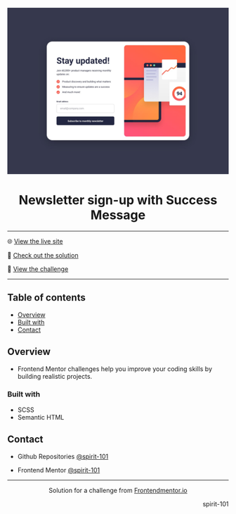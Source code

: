 ![Frontend Mentor Design](/design/desktop-design.jpg)

<h1 align="center">Newsletter sign-up with Success Message</h1>

<hr>

🌐 [View the live site](https://spirit-101.github.io/newsletter-sign-up-form/)

🧠 [Check out the solution](https://www.frontendmentor.io/solutions/newsletter-signup-form-with-success-message-WJg63kM9mk)

📝 [View the challenge](https://www.frontendmentor.io/challenges/newsletter-signup-form-with-success-message-3FC1AZbNrv)

---

## Table of contents

- [Overview](#overview)
- [Built with](#built-with)
- [Contact](#contact)

<!-- Overview section -->

## Overview

- Frontend Mentor challenges help you improve your coding skills by building realistic projects.

### Built with

- SCSS
- Semantic HTML

<!-- Contact section -->

## Contact

- Github Repositories [@spirit-101](https://github.com/spirit-101/)

- Frontend Mentor [@spirit-101](https://www.frontendmentor.io/profile/spirit-101)

---

<div align="center">
   Solution for a challenge from <a href="https://www.frontendmentor.io/" target="_blank">Frontendmentor.io</a>
</div>

<div align="right">
    <p>spirit-101</p>
</div>
